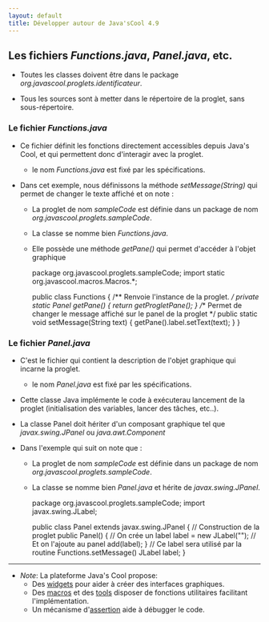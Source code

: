 ```yaml
---
layout: default
title: Développer autour de Java'sCool 4.9
---
```


## Les fichiers *Functions.java*, *Panel.java*, etc.

* Toutes les classes doivent être dans le package *org.javascool.proglets.*identificateur**.

* Tous les sources sont à metter dans le répertoire de la proglet, sans sous-répertoire.

### Le fichier *Functions.java*

* Ce fichier définit les fonctions directement accessibles depuis Java's Cool, et qui permettent donc d'interagir avec la proglet.
  * le nom *Functions.java* est fixé par les spécifications.

* Dans cet exemple, nous définissons la méthode *setMessage(String)* qui permet de changer le texte affiché et on note :
  * La proglet de nom *sampleCode* est définie dans un package de nom *org.javascool.proglets.sampleCode*.
  * La classe se nomme bien *Functions.java*.
  * Elle possède une méthode *getPane()* qui permet d'accéder à l'objet graphique
	
	package org.javascool.proglets.sampleCode;
	import static org.javascool.macros.Macros.*;
	
	public class Functions {
	  /** Renvoie l'instance de la proglet. */
	  private static Panel getPane() {
	    return getProgletPane();
	  }
	  /** Permet de changer le message affiché sur le panel de la proglet */
	  public static void setMessage(String text) {
	    getPane().label.setText(text);
	  }
	}
	

### Le fichier *Panel.java*

* C'est le fichier qui contient la description de l'objet graphique qui incarne la proglet. 
  * le nom *Panel.java* est fixé par les spécifications.

* Cette classe Java implémente le code à exécuterau lancement de la proglet (initialisation des variables, lancer des tâches, etc..).

* La classe Panel doit hériter d'un composant graphique tel que *javax.swing.JPanel* ou *java.awt.Component*

* Dans l'exemple qui suit on note que :
  * La proglet de nom *sampleCode* est définie dans un package de nom *org.javascool.proglets.sampleCode*.
  * La classe se nomme bien *Panel.java* et hérite de *javax.swing.JPanel*.
	
	package org.javascool.proglets.sampleCode;
	import javax.swing.JLabel;

	public class Panel extends javax.swing.JPanel {
	  // Construction de la proglet
	  public Panel() {
	    // On crée un label
	    label = new JLabel("");
	    // Et on l'ajoute au panel
	    add(label);
	  }
	  // Ce label sera utilisé par la routine Functions.setMessage()
	  JLabel label;
	}
	
----

* *Note*: La plateforme Java's Cool propose:
  * Des [widgets](../../javascool-core-api/org/javascool/widgets/package-summary.html) pour aider à créer des interfaces graphiques.
  * Des [macros](../../javascool-core-api/org/javascool/macros/package-summary.html) et des [tools](../../javascool-core-api/org/javascool/tools/package-summary.html) disposer de fonctions utilitaires facilitant l'implémentation.
  * Un mécanisme d'[assertion](../../javascool-core-api/org/javascool/macros/Macros.html#assertion%28boolean,%20java.lang.String,%20java.lang.Object%29) aide à débugger le code. 

